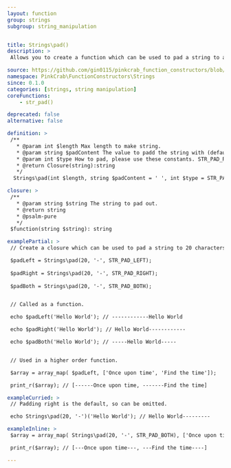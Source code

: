 ```yaml
---
layout: function
group: strings
subgroup: string_manipulation


title: Strings\pad()
description: >
 Allows you to create a function which can be used to pad a string to a defined length, with a defined string. These can either be used as part of a Higher Order Function such as array_map() or as part of a compiled/pipe function.

source: https://github.com/gin0115/pinkcrab_function_constructors/blob/master/src/strings.php#L518
namespace: PinkCrab\FunctionConstructors\Strings
since: 0.1.0
categories: [strings, string manipulation]
coreFunctions: 
    - str_pad()

deprecated: false
alternative: false

definition: >
 /**
   * @param int $length Max length to make string.
   * @param string $padContent The value to padd the string with (defaults to ' ')
   * @param int $type How to pad, please use these constants. STR_PAD_RIGHT|STR_PAD_LEFT|STR_PAD_BOTH
   * @return Closure(string):string
   */
  Strings\pad(int $length, string $padContent = ' ', int $type = STR_PAD_RIGHT): Closure

closure: >
 /**
   * @param string $string The string to pad out.
   * @return string
   * @psalm-pure
   */ 
 $function(string $string): string

examplePartial: >
 // Create a closure which can be used to pad a string to 20 characters, with a - as the pad content.

 $padLeft = Strings\pad(20, '-', STR_PAD_LEFT);
 
 $padRight = Strings\pad(20, '-', STR_PAD_RIGHT);
 
 $padBoth = Strings\pad(20, '-', STR_PAD_BOTH);


 // Called as a function.

 echo $padLeft('Hello World'); // ------------Hello World

 echo $padRight('Hello World'); // Hello World------------

 echo $padBoth('Hello World'); // -----Hello World-----


 // Used in a higher order function.

 $array = array_map( $padLeft, ['Once upon time', 'Find the time']);

 print_r($array); // [------Once upon time, -------Find the time]

exampleCurried: >
 // Padding right is the default, so can be omitted.

 echo Strings\pad(20, '-')('Hello World'); // Hello World---------

exampleInline: >
 $array = array_map( Strings\pad(20, '-', STR_PAD_BOTH), ['Once upon time', 'Find the time']);

 print_r($array); // [---Once upon time---, ---Find the time----]

---
```




